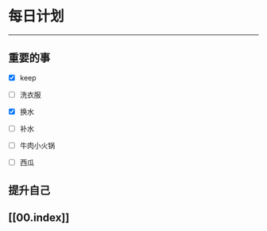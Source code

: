 
# 每日计划
---
## 重要的事

- [x]   keep
- [ ]  洗衣服
- [x] 换水
- [ ] 补水
- [ ] 牛肉小火锅
- [ ] 西瓜



## 提升自己

  



## [[00.index]]










